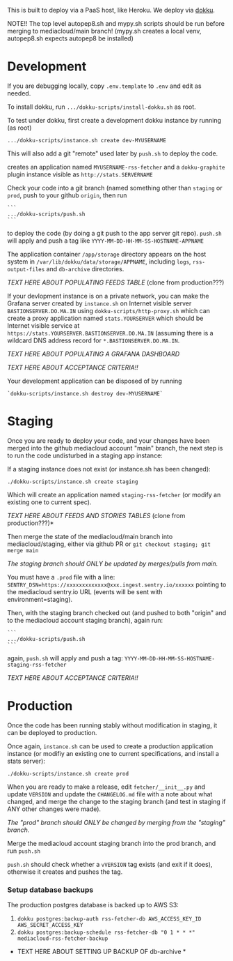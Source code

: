 This is built to deploy via a PaaS host, like Heroku. We deploy via [dokku](https://dokku.com).

NOTE!! The top level autopep8.sh and mypy.sh scripts should be run
before merging to mediacloud/main branch!  (mypy.sh creates a local
venv, autopep8.sh expects autopep8 be installed)

Development
===========

If you are debugging locally, copy `.env.template` to `.env` and edit as needed.

To install dokku, run `.../dokku-scripts/install-dokku.sh` as root.

To test under dokku, first create a development dokku instance by running (as root)

   ```
   .../dokku-scripts/instance.sh create dev-MYUSERNAME
   ```

This will also add a git "remote" used later by `push.sh` to deploy the code.

creates an application named `MYUSERNAME-rss-fetcher` and a `dokku-graphite` plugin instance visible
as `http://stats.SERVERNAME`

Check your code into a git branch (named something other than
`staging` or `prod`, push to your github `origin`, then run

    ```
    .../dokku-scripts/push.sh
    ```

to deploy the code (by doing a git push to the app server git repo).
`push.sh` will apply and push a tag like `YYYY-MM-DD-HH-MM-SS-HOSTNAME-APPNAME`

The application container `/app/storage` directory
appears on the host system in `/var/lib/dokku/data/storage/APPNAME`,
including `logs`, `rss-output-files` and `db-archive` directories.

*TEXT HERE ABOUT POPULATING FEEDS TABLE* (clone from production???)

If your devlopment instance is on a private network, you can make the
Grafana server created by `instance.sh` on Internet visible server
`BASTIONSERVER.DO.MA.IN` using `dokku-scripts/http-proxy.sh` which can
create a proxy application named `stats.YOURSERVER` which should be
Internet visible service at
`https://stats.YOURSERVER.BASTIONSERVER.DO.MA.IN` (assuming there is a
wildcard DNS address record for `*.BASTIONSERVER.DO.MA.IN`.

*TEXT HERE ABOUT POPULATING A GRAFANA DASHBOARD*

*TEXT HERE ABOUT ACCEPTANCE CRITERIA!!*

Your development application can be disposed of by running

    `dokku-scripts/instance.sh destroy dev-MYUSERNAME`


Staging
=======

Once you are ready to deploy your code, and your changes have been
merged into the github mediacloud account "main" branch, the next step
is to run the code undisturbed in a staging app instance:

If a staging instance does not exist (or instance.sh has been changed):

   ```
   ./dokku-scripts/instance.sh create staging
   ```

Which will create an application named `staging-rss-fetcher`
(or modify an existing one to current spec).

*TEXT HERE ABOUT FEEDS AND STORIES TABLES* (clone from production???)*

Then merge the state of the mediacloud/main branch into
mediacloud/staging, either via github PR or `git checkout staging; git
merge main`

*The staging branch should ONLY be updated by merges/pulls from main.*

You must have a `.prod` file with a line:
`SENTRY_DSN=https://xxxxxxxxxxxxx@xxx.ingest.sentry.io/xxxxxx`
pointing to the mediacloud sentry.io URL (events will be sent with
environment=staging).

Then, with the staging branch checked out (and pushed to both "origin"
and to the mediacloud account staging branch), again run:

    ```
    .../dokku-scripts/push.sh
    ```

again, `push.sh` will apply and push a tag: `YYYY-MM-DD-HH-MM-SS-HOSTNAME-staging-rss-fetcher`

*TEXT HERE ABOUT ACCEPTANCE CRITERIA!!*

Production
==========

Once the code has been running stably without modification in staging,
it can be deployed to production.

Once again, `instance.sh` can be used to create a production application instance
(or modifiy an existing one to current specifications, and install a stats server):

   ```
   ./dokku-scripts/instance.sh create prod
   ```

When you are ready to make a release, edit `fetcher/__init__.py` and
update `VERSION` and update the `CHANGELOG.md` file with a note about
what changed, and merge the change to the staging branch
(and test in staging if ANY other changes were made).

*The "prod" branch should ONLY be changed by merging from the "staging" branch.*

Merge the mediacloud account staging branch into the prod branch, and run `push.sh`

`push.sh` should check whether a `vVERSION` tag exists (and exit if it
does), otherwise it creates and pushes the tag.

### Setup database backups

The production postgres database is backed up to AWS S3:

1. `dokku postgres:backup-auth rss-fetcher-db AWS_ACCESS_KEY_ID AWS_SECRET_ACCESS_KEY`
2. `dokku postgres:backup-schedule rss-fetcher-db "0 1 * * *" mediacloud-rss-fetcher-backup`

* TEXT HERE ABOUT SETTING UP BACKUP OF db-archive *
